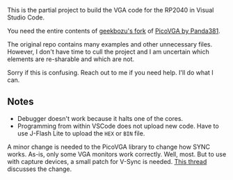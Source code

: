 This is the partial project to build the VGA code for the RP2040 in Visual Studio Code.

You need the entire contents of [geekbozu's fork](https://github.com/geekbozu/PicoVGA) of [PicoVGA by Panda381](https://github.com/Panda381/PicoVGA).

The original repo contains many examples and other unnecessary files. However, I don't have time to cull the project and I am uncertain which elements are re-sharable and which are not. 

Sorry if this is confusing. Reach out to me if you need help. I'll do what I can.


## Notes
* Debugger doesn't work because it halts one of the cores. 
* Programming from within VSCode does not upload new code. Have to use J-Flash Lite to upload the `HEX` or `BIN` file.

A minor change is needed to the PicoVGA library to change how SYNC works. As-is, only some VGA monitors work correctly. Well, most. But to use with capture devices, a small patch for V-Sync is needed. [This thread](https://forums.raspberrypi.com/viewtopic.php?t=313634&start=25) discusses the change.
